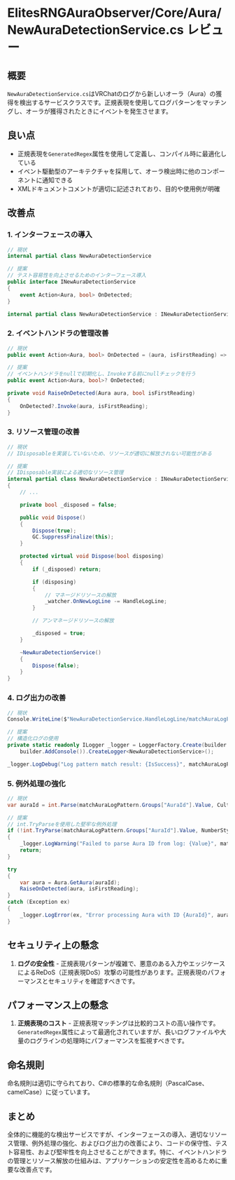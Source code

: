 # ElitesRNGAuraObserver/Core/Aura/NewAuraDetectionService.cs レビュー

## 概要

`NewAuraDetectionService.cs`はVRChatのログから新しいオーラ（Aura）の獲得を検出するサービスクラスです。正規表現を使用してログパターンをマッチングし、オーラが獲得されたときにイベントを発生させます。

## 良い点

- 正規表現を`GeneratedRegex`属性を使用して定義し、コンパイル時に最適化している
- イベント駆動型のアーキテクチャを採用して、オーラ検出時に他のコンポーネントに通知できる
- XMLドキュメントコメントが適切に記述されており、目的や使用例が明確

## 改善点

### 1. インターフェースの導入

```csharp
// 現状
internal partial class NewAuraDetectionService

// 提案
// テスト容易性を向上させるためのインターフェース導入
public interface INewAuraDetectionService
{
    event Action<Aura, bool> OnDetected;
}

internal partial class NewAuraDetectionService : INewAuraDetectionService
```

### 2. イベントハンドラの管理改善

```csharp
// 現状
public event Action<Aura, bool> OnDetected = (aura, isFirstReading) => { };

// 提案
// イベントハンドラをnullで初期化し、Invokeする前にnullチェックを行う
public event Action<Aura, bool>? OnDetected;

private void RaiseOnDetected(Aura aura, bool isFirstReading)
{
    OnDetected?.Invoke(aura, isFirstReading);
}
```

### 3. リソース管理の改善

```csharp
// 現状
// IDisposableを実装していないため、リソースが適切に解放されない可能性がある

// 提案
// IDisposable実装による適切なリソース管理
internal partial class NewAuraDetectionService : INewAuraDetectionService, IDisposable
{
    // ...

    private bool _disposed = false;

    public void Dispose()
    {
        Dispose(true);
        GC.SuppressFinalize(this);
    }

    protected virtual void Dispose(bool disposing)
    {
        if (_disposed) return;

        if (disposing)
        {
            // マネージドリソースの解放
            _watcher.OnNewLogLine -= HandleLogLine;
        }

        // アンマネージドリソースの解放

        _disposed = true;
    }

    ~NewAuraDetectionService()
    {
        Dispose(false);
    }
}
```

### 4. ログ出力の改善

```csharp
// 現状
Console.WriteLine($"NewAuraDetectionService.HandleLogLine/matchAuraLogPattern.Success: {matchAuraLogPattern.Success}");

// 提案
// 構造化ログの使用
private static readonly ILogger _logger = LoggerFactory.Create(builder =>
    builder.AddConsole()).CreateLogger<NewAuraDetectionService>();

_logger.LogDebug("Log pattern match result: {IsSuccess}", matchAuraLogPattern.Success);
```

### 5. 例外処理の強化

```csharp
// 現状
var auraId = int.Parse(matchAuraLogPattern.Groups["AuraId"].Value, CultureInfo.InvariantCulture);

// 提案
// int.TryParseを使用した堅牢な例外処理
if (!int.TryParse(matchAuraLogPattern.Groups["AuraId"].Value, NumberStyles.Integer, CultureInfo.InvariantCulture, out var auraId))
{
    _logger.LogWarning("Failed to parse Aura ID from log: {Value}", matchAuraLogPattern.Groups["AuraId"].Value);
    return;
}

try
{
    var aura = Aura.GetAura(auraId);
    RaiseOnDetected(aura, isFirstReading);
}
catch (Exception ex)
{
    _logger.LogError(ex, "Error processing Aura with ID {AuraId}", auraId);
}
```

## セキュリティ上の懸念

1. **ログの安全性** - 正規表現パターンが複雑で、悪意のある入力やエッジケースによるReDoS（正規表現DoS）攻撃の可能性があります。正規表現のパフォーマンスとセキュリティを確認すべきです。

## パフォーマンス上の懸念

1. **正規表現のコスト** - 正規表現マッチングは比較的コストの高い操作です。`GeneratedRegex`属性によって最適化されていますが、長いログファイルや大量のログラインの処理時にパフォーマンスを監視すべきです。

## 命名規則

命名規則は適切に守られており、C#の標準的な命名規則（PascalCase、camelCase）に従っています。

## まとめ

全体的に機能的な検出サービスですが、インターフェースの導入、適切なリソース管理、例外処理の強化、およびログ出力の改善により、コードの保守性、テスト容易性、および堅牢性を向上させることができます。特に、イベントハンドラの管理とリソース解放の仕組みは、アプリケーションの安定性を高めるために重要な改善点です。
